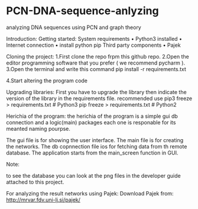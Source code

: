 # PCN-DNA-sequence-anlyzing
analyzing DNA sequences using PCN and graph theory 


Introduction:
Getting started:
System requirements
•	 Python3 installed
•	 Internet connection
•	 install python pip
Third party components
•	 Pajek
	

Cloning the project:
1.First clone the repo frpm this github repo.
2.Open the editor programming software that you prefer ( we recommend pycharm ).
3.Open the terminal and write this command
	pip install -r requirements.txt

4.Start altering the program code

Upgrading libraries:
First you have to upgrade the library then indicate the version of the library in the requirements file.
recommended use  pip3 freeze > requirements.txt  # Python3
		    pip freeze > requirements.txt  # Python2


Herichia of the program:
the herichia of the program is a simple gui db connection and a logic(main) packages
each one is responable for its meanted naming pourpse.

The gui file is for showing the user interface.
The main file is for creating the networks.
The db copnnection file ios for fetching data from th remote database.
The application starts from the main_screen function in GUI.



Note:

to see the database you can look at the png files in the developer guide attached to this project.

For analyzing the result networks using Pajek:
Download Pajek from: http://mrvar.fdv.uni-lj.si/pajek/
